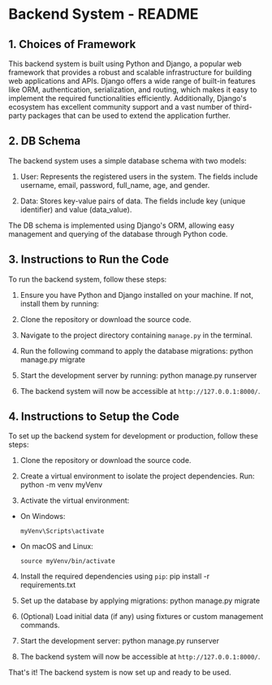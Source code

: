 # Backend System - README

## 1. Choices of Framework

This backend system is built using Python and Django, a popular web framework that provides a robust and scalable infrastructure for building web applications and APIs. Django offers a wide range of built-in features like ORM, authentication, serialization, and routing, which makes it easy to implement the required functionalities efficiently. Additionally, Django's ecosystem has excellent community support and a vast number of third-party packages that can be used to extend the application further.

## 2. DB Schema

The backend system uses a simple database schema with two models:

1. User: Represents the registered users in the system. The fields include username, email, password, full_name, age, and gender.

2. Data: Stores key-value pairs of data. The fields include key (unique identifier) and value (data_value).

The DB schema is implemented using Django's ORM, allowing easy management and querying of the database through Python code.

## 3. Instructions to Run the Code

To run the backend system, follow these steps:

1. Ensure you have Python and Django installed on your machine. If not, install them by running:

2. Clone the repository or download the source code.

3. Navigate to the project directory containing `manage.py` in the terminal.

4. Run the following command to apply the database migrations:
    python manage.py migrate

5. Start the development server by running:
    python manage.py runserver

6. The backend system will now be accessible at `http://127.0.0.1:8000/`.

## 4. Instructions to Setup the Code

To set up the backend system for development or production, follow these steps:

1. Clone the repository or download the source code.

2. Create a virtual environment to isolate the project dependencies. Run:
    python -m venv myVenv

3. Activate the virtual environment:
- On Windows:
  ```
  myVenv\Scripts\activate
  ```
- On macOS and Linux:
  ```
  source myVenv/bin/activate
  ```

4. Install the required dependencies using `pip`:
    pip install -r requirements.txt

5. Set up the database by applying migrations:
    python manage.py migrate

6. (Optional) Load initial data (if any) using fixtures or custom management commands.

7. Start the development server:
    python manage.py runserver

8. The backend system will now be accessible at `http://127.0.0.1:8000/`.

That's it! The backend system is now set up and ready to be used.
